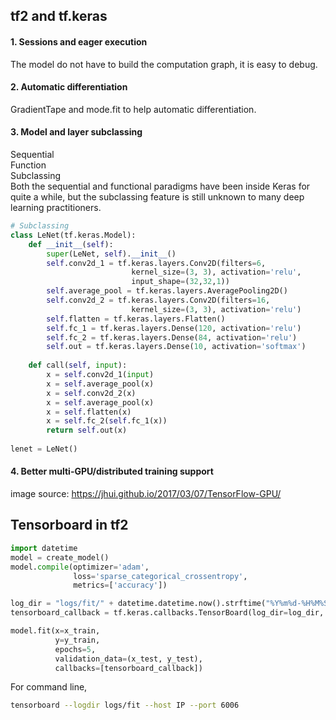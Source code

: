 ## tf2 and tf.keras  
#### 1. Sessions and eager execution  
The model do not have to build the computation graph, it is easy to debug.  
#### 2. Automatic differentiation  
GradientTape and mode.fit to help automatic differentiation.  
#### 3. Model and layer subclassing  
Sequential  
Function  
Subclassing  
Both the sequential and functional paradigms have been inside Keras for quite a while, but the subclassing feature is still unknown to many deep learning practitioners.  
```python
# Subclassing
class LeNet(tf.keras.Model):
    def __init__(self):
        super(LeNet, self).__init__()
        self.conv2d_1 = tf.keras.layers.Conv2D(filters=6, 
                           kernel_size=(3, 3), activation='relu', 
                           input_shape=(32,32,1))
        self.average_pool = tf.keras.layers.AveragePooling2D()
        self.conv2d_2 = tf.keras.layers.Conv2D(filters=16, 
                           kernel_size=(3, 3), activation='relu')
        self.flatten = tf.keras.layers.Flatten()
        self.fc_1 = tf.keras.layers.Dense(120, activation='relu')
        self.fc_2 = tf.keras.layers.Dense(84, activation='relu')
        self.out = tf.keras.layers.Dense(10, activation='softmax')
        
    def call(self, input):
        x = self.conv2d_1(input)
        x = self.average_pool(x)
        x = self.conv2d_2(x)
        x = self.average_pool(x)
        x = self.flatten(x)
        x = self.fc_2(self.fc_1(x))
        return self.out(x)
    
lenet = LeNet()
```
#### 4. Better multi-GPU/distributed training support  

image source: https://jhui.github.io/2017/03/07/TensorFlow-GPU/  

## Tensorboard in tf2  
  
```python
import datetime
model = create_model()
model.compile(optimizer='adam',
              loss='sparse_categorical_crossentropy',
              metrics=['accuracy'])

log_dir = "logs/fit/" + datetime.datetime.now().strftime("%Y%m%d-%H%M%S")
tensorboard_callback = tf.keras.callbacks.TensorBoard(log_dir=log_dir, histogram_freq=1)

model.fit(x=x_train, 
          y=y_train, 
          epochs=5, 
          validation_data=(x_test, y_test), 
          callbacks=[tensorboard_callback])
```
  
For command line,  
```bash
tensorboard --logdir logs/fit --host IP --port 6006
```
